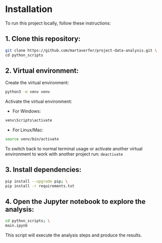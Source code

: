 # Installation

To run this project locally, follow these instructions:

## 1. **Clone this repository:**

```bash
git clone https://github.com/martaverfer/project-data-analysis.git \
cd python_scripts
```

## 2. **Virtual environment:**

Create the virtual environment: 
```bash
python3 -m venv venv
```

Activate the virtual environment:

- For Windows: 
```bash
venv\Scripts\activate
```

- For Linux/Mac: 
```bash
source venv/bin/activate
```

To switch back to normal terminal usage or activate another virtual environment to work with another project run:
```deactivate```

## 3. **Install dependencies:**

```bash
pip install --upgrade pip; \
pip install -r requirements.txt
```

## 4. **Open the Jupyter notebook to explore the analysis:**

```bash
cd python_scripts; \
main.ipynb
```

This script will execute the analysis steps and produce the results.